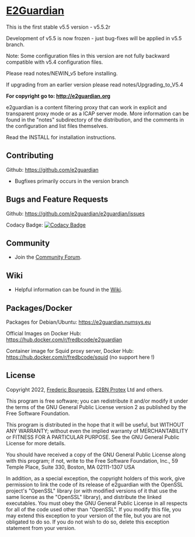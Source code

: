 # [E2Guardian](http://e2guardian.org)

This is the first stable v5.5 version - v5.5.2r

Development of v5.5 is now frozen - just bug-fixes will be applied in v5.5 branch.

Note: Some configuration files in this version are not fully backward compatible
with v5.4 configuration files.

Please read notes/NEWIN_v5 before installing.

If upgrading from an earlier version please read notes/Upgrading_to_V5.4

**For copyright go to: http://e2guardian.org**

e2guardian is a content filtering proxy that can work in 
explicit and transparent proxy mode or as a ICAP server mode.
More information can be found in the "notes" subdirectory of the distribution, 
and the comments in the configuration and list files themselves.

Read the INSTALL for installation instructions.

## Contributing

Github: https://github.com/e2guardian

*	Bugfixes primarily occurs in the version branch 

## Bugs and Feature Requests

Github: https://github.com/e2guardian/e2guardian/issues

Codacy Badge:
[![Codacy Badge](https://api.codacy.com/project/badge/Grade/92742338bce249c6a52739d0343dabfa)](https://www.codacy.com/app/numsys/e2guardian?utm_source=github.com&amp;utm_medium=referral&amp;utm_content=e2guardian/e2guardian&amp;utm_campaign=Badge_Grade)

## Community

*	 Join the [Community
    Forum](https://groups.google.com/forum/#!forum/e2guardian).

## Wiki

*	Helpful information can be found in the [Wiki](https://github.com/e2guardian/e2guardian/wiki).

## Packages/Docker

Packages for Debian/Ubuntu: https://e2guardian.numsys.eu

Official Images on Docker Hub: https://hub.docker.com/r/fredbcode/e2guardian

Container image for Squid proxy server, Docker Hub: https://hub.docker.com/r/fredbcode/squid (no support here !)

## License

Copyright 2022, [Frederic Bourgeois](http://numsys.eu), [E2BN Protex](http://protex.e2bn.org) Ltd and others.

This program is free software; you can redistribute it and/or modify
it under the terms of the GNU General Public License version 2 as
published by the Free Software Foundation.

This program is distributed in the hope that it will be useful,
but WITHOUT ANY WARRANTY; without even the implied warranty of
MERCHANTABILITY or FITNESS FOR A PARTICULAR PURPOSE.  See the
GNU General Public License for more details.

You should have received a copy of the GNU General Public License
along with this program; if not, write to the Free Software
Foundation, Inc., 59 Temple Place, Suite 330, Boston, MA  02111-1307  USA

In addition, as a special exception, the copyright holders
of this work, give permission to link the code of its release of e2guardian
with the OpenSSL project's "OpenSSL" library (or with modified versions of
it that use the same license as the "OpenSSL" library), and distribute the
linked executables.  You must obey the GNU General Public License in all
respects for all of the code used other than "OpenSSL".  If you modify this
file, you may extend this exception to your version of the file, but you are
not obligated to do so.  If you do not wish to do so, delete this exception
statement from your version.
